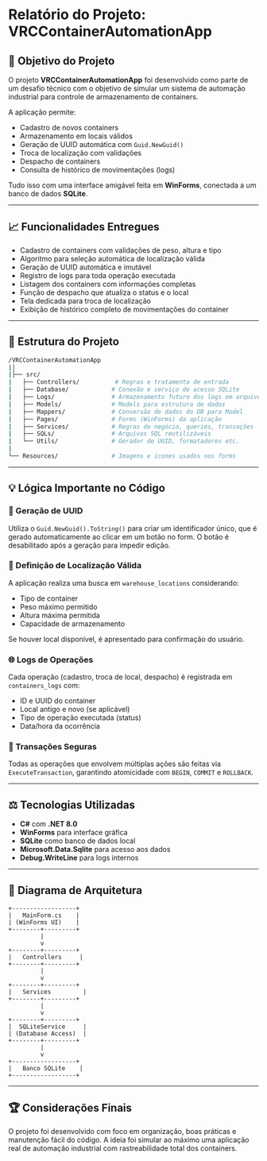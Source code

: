# Relatório do Projeto: VRCContainerAutomationApp

## 🌟 Objetivo do Projeto

O projeto **VRCContainerAutomationApp** foi desenvolvido como parte de um desafio técnico com o objetivo de simular um sistema de automação industrial para controle de armazenamento de containers.

A aplicação permite:

- Cadastro de novos containers
- Armazenamento em locais válidos
- Geração de UUID automática com `Guid.NewGuid()`
- Troca de localização com validações
- Despacho de containers
- Consulta de histórico de movimentações (logs)

Tudo isso com uma interface amigável feita em **WinForms**, conectada a um banco de dados **SQLite**.

---

## 📈 Funcionalidades Entregues

- Cadastro de containers com validações de peso, altura e tipo
- Algoritmo para seleção automática de localização válida
- Geração de UUID automática e imutável
- Registro de logs para toda operação executada
- Listagem dos containers com informações completas
- Função de despacho que atualiza o status e o local
- Tela dedicada para troca de localização
- Exibição de histórico completo de movimentações do container

---

## 📄 Estrutura do Projeto

```bash
/VRCContainerAutomationApp
|│
|├── src/
|   ├── Controllers/          # Regras e tratamento de entrada
|   ├── Database/            # Conexão e serviço de acesso SQLite
|   ├── Logs/                # Armazenamento futuro dos logs em arquivo
|   ├── Models/              # Models para estrutura de dados
|   ├── Mappers/             # Conversão de dados do DB para Model
|   ├── Pages/               # Forms (WinForms) da aplicação
|   ├── Services/            # Regras de negócio, queries, transações
|   ├── SQLs/                # Arquivos SQL reutilizáveis
|   └── Utils/               # Gerador de UUID, formatadores etc.
|
└── Resources/               # Imagens e ícones usados nos forms
```

---

## 💡 Lógica Importante no Código

### 🔎 Geração de UUID

Utiliza o `Guid.NewGuid().ToString()` para criar um identificador único, que é gerado automaticamente ao clicar em um botão no form. O botão é desabilitado após a geração para impedir edição.

### 🔹 Definição de Localização Válida

A aplicação realiza uma busca em `warehouse_locations` considerando:

- Tipo de container
- Peso máximo permitido
- Altura máxima permitida
- Capacidade de armazenamento

Se houver local disponível, é apresentado para confirmação do usuário.

### 🌐 Logs de Operações

Cada operação (cadastro, troca de local, despacho) é registrada em `containers_logs` com:

- ID e UUID do container
- Local antigo e novo (se aplicável)
- Tipo de operação executada (status)
- Data/hora da ocorrência

### 🚀 Transações Seguras

Todas as operações que envolvem múltiplas ações são feitas via `ExecuteTransaction`, garantindo atomicidade com `BEGIN`, `COMMIT` e `ROLLBACK`.

---

## ⚖️ Tecnologias Utilizadas

- **C#** com **.NET 8.0**
- **WinForms** para interface gráfica
- **SQLite** como banco de dados local
- **Microsoft.Data.Sqlite** para acesso aos dados
- **Debug.WriteLine** para logs internos

---

## 🛁 Diagrama de Arquitetura

```plaintext
+------------------+
|   MainForm.cs    |
| (WinForms UI)    |
+--------+---------+
         |
         v
+--------+---------+
|   Controllers     |
+--------+---------+
         |
         v
+--------+---------+
|   Services         |
+--------+---------+
         |
         v
+--------+---------+
|  SQLiteService     |
| (Database Access)  |
+--------+---------+
         |
         v
+------------------+
|   Banco SQLite    |
+------------------+
```
---

## 🏆 Considerações Finais

O projeto foi desenvolvido com foco em organização, boas práticas e manutenção fácil do código. A ideia foi simular ao máximo uma aplicação real de automação industrial com rastreabilidade total dos containers.

